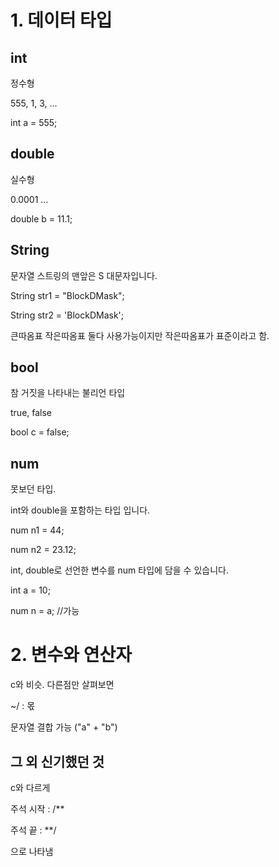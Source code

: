 # 1. 데이터 타입
## int
정수형

555, 1, 3, ...

int a = 555;

## double
실수형

0.0001 ... 

double b = 11.1;

## String
문자열
스트링의 맨앞은 S 대문자입니다.

String str1 = "BlockDMask";

String str2 = 'BlockDMask';

큰따옴표 작은따옴표 둘다 사용가능이지만 작은따옴표가 표준이라고 함.

## bool
참 거짓을 나타내는 불리언 타입

true, false

bool c = false;

## num
못보던 타입.

int와 double을 포함하는 타입 입니다.

num n1 = 44;

num n2 = 23.12;

int, double로 선언한 변수를 num 타입에 담을 수 있습니다.

int a = 10;

num n = a; //가능

# 2. 변수와 연산자
c와 비슷. 다른점만 살펴보면

~/ : 몫

문자열 결합 가능 ("a" + "b")

## 그 외 신기했던 것
c와 다르게

주석 시작 : /**

주석 끝 : **/

으로 나타냄

